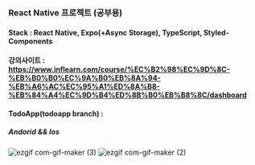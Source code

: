### React Native 프로젝트 (공부용)

#### Stack : React Native, Expo(+Async Storage), TypeScript, Styled-Components

#### 강의사이트 : https://www.inflearn.com/course/%EC%B2%98%EC%9D%8C-%EB%B0%B0%EC%9A%B0%EB%8A%94-%EB%A6%AC%EC%95%A1%ED%8A%B8-%EB%84%A4%EC%9D%B4%ED%8B%B0%EB%B8%8C/dashboard

#### TodoApp(todoapp branch) : 
##### Andorid && Ios
![ezgif com-gif-maker (3)](https://user-images.githubusercontent.com/83868515/173104140-10c10aeb-ade8-4b97-ba4f-9d3d11310920.gif)
![ezgif com-gif-maker (2)](https://user-images.githubusercontent.com/83868515/173103825-9b412e8e-0aaa-40c9-add5-fed1d2a9babf.gif)
